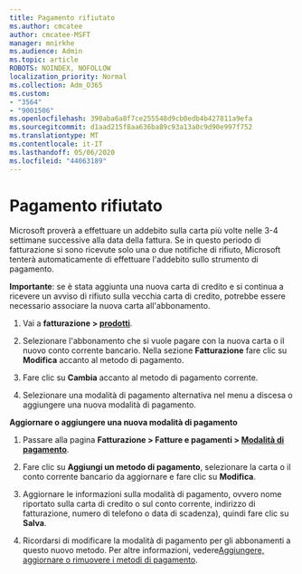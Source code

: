 ```yaml
---
title: Pagamento rifiutato
ms.author: cmcatee
author: cmcatee-MSFT
manager: mnirkhe
ms.audience: Admin
ms.topic: article
ROBOTS: NOINDEX, NOFOLLOW
localization_priority: Normal
ms.collection: Adm_O365
ms.custom:
- "3564"
- "9001506"
ms.openlocfilehash: 390aba6a8f7ce255548d9cb0edb4b427811a9efa
ms.sourcegitcommit: d1aad215f8aa636ba89c93a13a0c9d90e997f752
ms.translationtype: MT
ms.contentlocale: it-IT
ms.lasthandoff: 05/06/2020
ms.locfileid: "44063189"
---
```

# <a name="payment-declined"></a>Pagamento rifiutato

Microsoft proverà a effettuare un addebito sulla carta più volte nelle 3-4 settimane successive alla data della fattura.  Se in questo periodo di fatturazione si sono ricevute solo una o due notifiche di rifiuto, Microsoft tenterà automaticamente di effettuare l'addebito sullo strumento di pagamento.  

**Importante**: se è stata aggiunta una nuova carta di credito e si continua a ricevere un avviso di rifiuto sulla vecchia carta di credito, potrebbe essere necessario associare la nuova carta all'abbonamento.

1. Vai a **fatturazione > [prodotti](https://go.microsoft.com/fwlink/p/?linkid=842054)**.

2. Selezionare l'abbonamento che si vuole pagare con la nuova carta o il nuovo conto corrente bancario. Nella sezione **Fatturazione** fare clic su **Modifica** accanto al metodo di pagamento.

3. Fare clic su **Cambia** accanto al metodo di pagamento corrente.

4. Selezionare una modalità di pagamento alternativa nel menu a discesa o aggiungere una nuova modalità di pagamento.

**Aggiornare o aggiungere una nuova modalità di pagamento**

1. Passare alla pagina **Fatturazione > Fatture e pagamenti > [Modalità di pagamento](https://go.microsoft.com/fwlink/p/?linkid=2018806)**.

2. Fare clic su **Aggiungi un metodo di pagamento**, selezionare la carta o il conto corrente bancario da aggiornare e fare clic su **Modifica**.

3. Aggiornare le informazioni sulla modalità di pagamento, ovvero nome riportato sulla carta di credito o sul conto corrente, indirizzo di fatturazione, numero di telefono o data di scadenza), quindi fare clic su **Salva**.

4. Ricordarsi di modificare la modalità di pagamento per gli abbonamenti a questo nuovo metodo. Per altre informazioni, vedere[Aggiungere, aggiornare o rimuovere i metodi di pagamento](https://go.microsoft.com/fwlink/?linkid=2118133).
